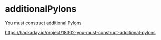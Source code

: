 # additionalPylons
You must construct additional Pylons

https://hackaday.io/project/18302-you-must-construct-additional-pylons
